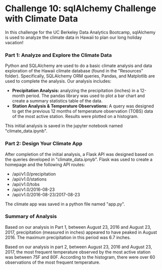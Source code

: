 # Challenge 10: sqlAlchemy Challenge with Climate Data
In this challenge for the UC Berkeley Data Analytics Bootcamp, sqlAlchemy is used to analyze the climate data in Hawaii to plan our long holiday vacation!

### Part 1: Analyze and Explore the Climate Data
Python and SQLAlchemy are used to do a basic climate analysis and data exploration of the Hawaii climate database (found in the "Resources" folder). Specifically, SQLAlchemy ORM queries, Pandas, and Matplotlib are used to complete the analysis. Our analysis includes:  
- **Precipitation Analysis:** analyzing the precipitation (inches) in a 12-month period. The pandas library was used to plot a bar chart and create a summary statistics table of the data.  
- **Station Analysis & Temperature Observations:** A query was designed to get the previous 12 months of temperature observation (TOBS) data of the most active station. Results were plotted on a histogram.

This initial analysis is saved in the jupyter notebook named "climate_data.ipynb".

### Part 2: Design Your Climate App
After completion of the initial analysis, a Flask API was designed based on the queries developed in "climate_data.ipnyb". Flask was used to create a homepage and the following API routes:
- /api/v1.0/precipitation
- /api/v1.0/stations
- /api/v1.0/tobs
- /api/v1.0/2016-08-23
- /api/v1.0/2016-08-23/2017-08-23
  
The climate app was saved in a python file named "app.py".

### Summary of Analysis
Based on our analysis in Part 1, between August 23, 2016 and August 23, 2017, precipitation (measured in inches) appeared to have peaked in August 2016. The maximum precipitation in this period was 6.7 inches. 

Based on our analysis in part 2, between August 23, 2016 and August 23, 2017, the most frequent temperature observed by the most active station was between 75F and 80F. According to the histogram, there were over 60 observations of the most frequent temperature.
